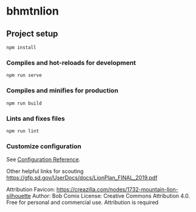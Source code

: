 # bhmtnlion

## Project setup
```
npm install
```

### Compiles and hot-reloads for development
```
npm run serve
```

### Compiles and minifies for production
```
npm run build
```

### Lints and fixes files
```
npm run lint
```

### Customize configuration
See [Configuration Reference](https://cli.vuejs.org/config/).

Other helpful links for scouting 
https://gfp.sd.gov/UserDocs/docs/LionPlan_FINAL_2019.pdf

Attribution
Favicon: https://creazilla.com/nodes/1732-mountain-lion-silhouette
Author: Bob Comix
License:
Creative Commons Attribution 4.0. Free for personal and commercial use. Attribution is required

